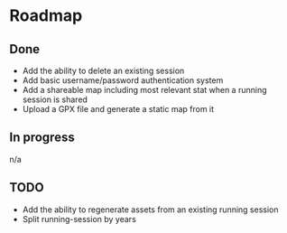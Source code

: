 # Roadmap

## Done 

- Add the ability to delete an existing session
- Add basic username/password authentication system
- Add a shareable map including most relevant stat when a running session is shared
- Upload a GPX file and generate a static map from it

## In progress

n/a

## TODO

- Add the ability to regenerate assets from an existing running session
- Split running-session by years
